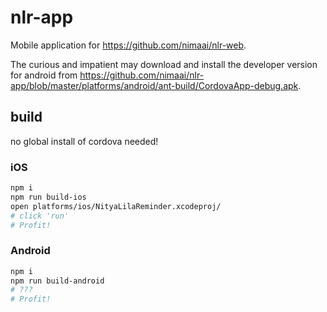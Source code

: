 # nlr-app
Mobile application for https://github.com/nimaai/nlr-web.

The curious and impatient may download and install the developer version for android from https://github.com/nimaai/nlr-app/blob/master/platforms/android/ant-build/CordovaApp-debug.apk.

## build

no global install of cordova needed!

### iOS

```sh
npm i
npm run build-ios
open platforms/ios/NityaLilaReminder.xcodeproj/
# click 'run'
# Profit!
```

### Android

```sh
npm i
npm run build-android
# ???
# Profit!
```
